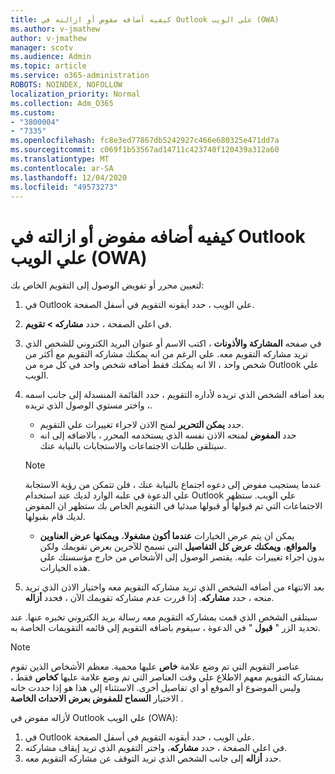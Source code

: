 ```yaml
---
title: كيفيه أضافه مفوض أو ازالته في Outlook علي الويب (OWA)
ms.author: v-jmathew
author: v-jmathew
manager: scotv
ms.audience: Admin
ms.topic: article
ms.service: o365-administration
ROBOTS: NOINDEX, NOFOLLOW
localization_priority: Normal
ms.collection: Adm_O365
ms.custom:
- "3800004"
- "7335"
ms.openlocfilehash: fc8e3ed77867db5242927c466e680325e471dd7a
ms.sourcegitcommit: c069f1b53567ad14711c423740f120439a312a60
ms.translationtype: MT
ms.contentlocale: ar-SA
ms.lasthandoff: 12/04/2020
ms.locfileid: "49573273"
---
```

# <a name="how-to-add-or-remove-a-delegate-in-outlook-on-the-web-owa"></a>كيفيه أضافه مفوض أو ازالته في Outlook علي الويب (OWA)

لتعيين محرر أو تفويض الوصول إلى التقويم الخاص بك:

1. في Outlook علي الويب ، حدد أيقونه التقويم في أسفل الصفحة.
2. في اعلي الصفحة ، حدد **مشاركه > تقويم**.
3. في صفحه **المشاركة والأذونات** ، اكتب الاسم أو عنوان البريد الكتروني للشخص الذي تريد مشاركه التقويم معه. علي الرغم من انه يمكنك مشاركه التقويم مع أكثر من شخص واحد ، الا انه يمكنك فقط أضافه شخص واحد في كل مره من Outlook علي الويب.
4. بعد أضافه الشخص الذي تريده لأداره التقويم ، حدد القائمة المنسدلة إلى جانب اسمه ، واختر مستوي الوصول الذي تريده.

    - حدد **يمكن التحرير** لمنح الاذن لاجراء تغييرات علي التقويم.
    - حدد **المفوض** لمنحه الاذن نفسه الذي يستخدمه المحرر ، بالاضافه إلى انه سيتلقى طلبات الاجتماعات والاستجابات بالنيابة عنك.
    > [!NOTE]
    > عندما يستجيب مفوض إلى دعوه اجتماع بالنيابة عنك ، فلن تتمكن من رؤية الاستجابة علي الدعوة في علبه الوارد لديك عند استخدام Outlook علي الويب. ستظهر الاجتماعات التي تم قبولها أو قبولها مبدئيا في التقويم الخاص بك ستظهر ان المفوض لديك قام بقبولها.
    - يمكن ان يتم عرض الخيارات **عندما أكون مشغولا**، **ويمكنها عرض العناوين والمواقع**، **ويمكنك عرض كل التفاصيل** التي تسمح للآخرين بعرض تقويمك ولكن بدون اجراء تغييرات عليه. يقتصر الوصول إلى الأشخاص من خارج مؤسستك علي هذه الخيارات.

5. بعد الانتهاء من أضافه الشخص الذي تريد مشاركه التقويم معه واختيار الاذن الذي تريد منحه ، حدد **مشاركه**. إذا قررت عدم مشاركه تقويمك الآن ، فحدد **أزاله**.

سيتلقى الشخص الذي قمت بمشاركه التقويم معه رسالة بريد الكتروني تخبره عنها. عند تحديد الزر " **قبول** " في الدعوة ، سيقوم باضافه التقويم إلى قائمه التقويمات الخاصة به.

> [!NOTE]
> عناصر التقويم التي تم وضع علامة **خاص** عليها محمية. معظم الأشخاص الذين تقوم بمشاركه التقويم معهم الاطلاع علي وقت العناصر التي تم وضع علامة عليها **كخاص** فقط ، وليس الموضوع أو الموقع أو اي تفاصيل أخرى. الاستثناء إلى هذا هو إذا حددت خانه الاختيار **السماح للمفوض بعرض الاحداث الخاصة** .

لأزاله مفوض في Outlook علي الويب (OWA):

1. في Outlook علي الويب ، حدد أيقونه التقويم في أسفل الصفحة.
2. في اعلي الصفحة ، حدد **مشاركه**، واختر التقويم الذي تريد إيقاف مشاركته.
3. حدد **أزاله** إلى جانب الشخص الذي تريد التوقف عن مشاركه التقويم معه.
